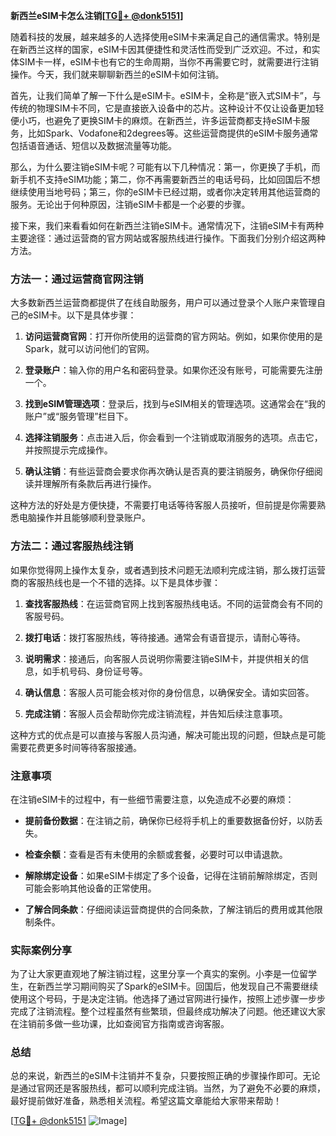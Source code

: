 **新西兰eSIM卡怎么注销[[TG💪+ @donk5151](https://t.me/s/donk5151)]**

随着科技的发展，越来越多的人选择使用eSIM卡来满足自己的通信需求。特别是在新西兰这样的国家，eSIM卡因其便捷性和灵活性而受到广泛欢迎。不过，和实体SIM卡一样，eSIM卡也有它的生命周期，当你不再需要它时，就需要进行注销操作。今天，我们就来聊聊新西兰的eSIM卡如何注销。

首先，让我们简单了解一下什么是eSIM卡。eSIM卡，全称是“嵌入式SIM卡”，与传统的物理SIM卡不同，它是直接嵌入设备中的芯片。这种设计不仅让设备更加轻便小巧，也避免了更换SIM卡的麻烦。在新西兰，许多运营商都支持eSIM卡服务，比如Spark、Vodafone和2degrees等。这些运营商提供的eSIM卡服务通常包括语音通话、短信以及数据流量等功能。

那么，为什么要注销eSIM卡呢？可能有以下几种情况：第一，你更换了手机，而新手机不支持eSIM功能；第二，你不再需要新西兰的电话号码，比如回国后不想继续使用当地号码；第三，你的eSIM卡已经过期，或者你决定转用其他运营商的服务。无论出于何种原因，注销eSIM卡都是一个必要的步骤。

接下来，我们来看看如何在新西兰注销eSIM卡。通常情况下，注销eSIM卡有两种主要途径：通过运营商的官方网站或客服热线进行操作。下面我们分别介绍这两种方法。

### 方法一：通过运营商官网注销

大多数新西兰运营商都提供了在线自助服务，用户可以通过登录个人账户来管理自己的eSIM卡。以下是具体步骤：

1. **访问运营商官网**：打开你所使用的运营商的官方网站。例如，如果你使用的是Spark，就可以访问他们的官网。
   
2. **登录账户**：输入你的用户名和密码登录。如果你还没有账号，可能需要先注册一个。

3. **找到eSIM管理选项**：登录后，找到与eSIM相关的管理选项。这通常会在“我的账户”或“服务管理”栏目下。

4. **选择注销服务**：点击进入后，你会看到一个注销或取消服务的选项。点击它，并按照提示完成操作。

5. **确认注销**：有些运营商会要求你再次确认是否真的要注销服务，确保你仔细阅读并理解所有条款后再进行操作。

这种方法的好处是方便快捷，不需要打电话等待客服人员接听，但前提是你需要熟悉电脑操作并且能够顺利登录账户。

### 方法二：通过客服热线注销

如果你觉得网上操作太复杂，或者遇到技术问题无法顺利完成注销，那么拨打运营商的客服热线也是一个不错的选择。以下是具体步骤：

1. **查找客服热线**：在运营商官网上找到客服热线电话。不同的运营商会有不同的客服号码。

2. **拨打电话**：拨打客服热线，等待接通。通常会有语音提示，请耐心等待。

3. **说明需求**：接通后，向客服人员说明你需要注销eSIM卡，并提供相关的信息，如手机号码、身份证号等。

4. **确认信息**：客服人员可能会核对你的身份信息，以确保安全。请如实回答。

5. **完成注销**：客服人员会帮助你完成注销流程，并告知后续注意事项。

这种方式的优点是可以直接与客服人员沟通，解决可能出现的问题，但缺点是可能需要花费更多时间等待客服接通。

### 注意事项

在注销eSIM卡的过程中，有一些细节需要注意，以免造成不必要的麻烦：

- **提前备份数据**：在注销之前，确保你已经将手机上的重要数据备份好，以防丢失。
  
- **检查余额**：查看是否有未使用的余额或套餐，必要时可以申请退款。

- **解除绑定设备**：如果eSIM卡绑定了多个设备，记得在注销前解除绑定，否则可能会影响其他设备的正常使用。

- **了解合同条款**：仔细阅读运营商提供的合同条款，了解注销后的费用或其他限制条件。

### 实际案例分享

为了让大家更直观地了解注销过程，这里分享一个真实的案例。小李是一位留学生，在新西兰学习期间购买了Spark的eSIM卡。回国后，他发现自己不需要继续使用这个号码，于是决定注销。他选择了通过官网进行操作，按照上述步骤一步步完成了注销流程。整个过程虽然有些繁琐，但最终成功解决了问题。他还建议大家在注销前多做一些功课，比如查阅官方指南或咨询客服。

### 总结

总的来说，新西兰的eSIM卡注销并不复杂，只要按照正确的步骤操作即可。无论是通过官网还是客服热线，都可以顺利完成注销。当然，为了避免不必要的麻烦，最好提前做好准备，熟悉相关流程。希望这篇文章能给大家带来帮助！

[[TG💪+ @donk5151](https://t.me/s/donk5151) ![Image](https://i.postimg.cc/rwNCRYN7/Snipaste-2025-04-30-17-27-05.png)]